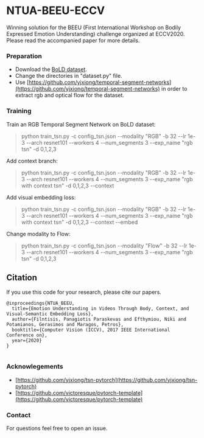# NTUA-BEEU-ECCV

Winning solution for the BEEU (First International Workshop on Bodily Expressed Emotion Understanding) challenge organized at ECCV2020. Please read the accompanied paper for more details. 

### Preparation
* Download the [BoLD dataset](https://cydar.ist.psu.edu/emotionchallenge/index.php).
* Change the directories in "dataset.py" file.
* Use [https://github.com/yjxiong/temporal-segment-networks](https://github.com/yjxiong/temporal-segment-networks) in order to extract rgb and optical flow for the dataset.


### Training

Train an RGB Temporal Segment Network on BoLD dataset:

> python train_tsn.py -c config_tsn.json --modality "RGB" -b 32 --lr 1e-3 --arch resnet101 --workers 4 --num_segments 3 --exp_name "rgb tsn"  -d 0,1,2,3

Add context branch:

> python train_tsn.py -c config_tsn.json --modality "RGB" -b 32 --lr 1e-3 --arch resnet101 --workers 4 --num_segments 3 --exp_name "rgb with context tsn"  -d 0,1,2,3 --context

Add visual embedding loss:

> python train_tsn.py -c config_tsn.json --modality "RGB" -b 32 --lr 1e-3 --arch resnet101 --workers 4 --num_segments 3 --exp_name "rgb with context tsn"  -d 0,1,2,3 --context --embed

Change modality to Flow:

> python train_tsn.py -c config_tsn.json --modality "Flow" -b 32 --lr 1e-3 --arch resnet101 --workers 4 --num_segments 3 --exp_name "rgb tsn"  -d 0,1,2,3


## Citation
If you use this code for your research, please cite our papers.
```
@inproceedings{NTUA_BEEU,
  title={Emotion Understanding in Videos Through Body, Context, and Visual-Semantic Embedding Loss},
  author={Filntisis, Panagiotis Paraskevas and Efthymiou, Niki and Potamianos, Gerasimos and Maragos, Petros},
  booktitle={Computer Vision (ICCV), 2017 IEEE International Conference on},
  year={2020}
}


```

### Acknowlegements

* [https://github.com/yjxiong/tsn-pytorch](https://github.com/yjxiong/tsn-pytorch)
* [https://github.com/victoresque/pytorch-template](https://github.com/victoresque/pytorch-template)


### Contact 
For questions feel free to open an issue.
